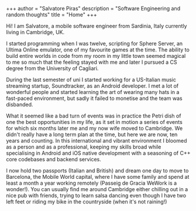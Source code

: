 +++
author = "Salvatore Piras"
description = "Software Engineering and random thoughts"
title = "Home"
+++

Hi! I am Salvatore, a mobile software engineer from Sardinia, Italy currently living in Cambridge, UK.

I started programming when I was twelve, scripting for Sphere Server, an Ultima Online emulator, one of my favourite games at the time. The ability to build entire worlds in code from my room in my little town seemed magical to me so much that the feeling stayed with me and later I pursued a CS degree from the University of Cagliari. 



During the last semester of uni I started working for a US-Italian music streaming startup, Soundtracker, as an Android developer. I met a lot of wonderful people and started learning the art of wearing many hats in a fast-paced environment, but sadly it failed to monetise and the team was disbanded. 



What it seemed like a bad turn of events was in practice the Petri dish of one the best opportunities in my life, as it set in motion a series of events for which six months later me and my now wife moved to Cambridge. We didn't really have a long term plan at the time, but here we are now, ten years and counting. In this international and vibrant environment I bloomed as a person and as a professional, keeping my skills broad while specialising in Android and iOS native development with a seasoning of C++ core codebases and backend services.



I now hold two passports (Italian and British) and dream one day to move to Barcelona, the Mobile World capital, where I have some family and spend at least a month a year working remotely (Passeig de Gracia WeWork is a wonder!). You can usually find me around Cambridge either chilling out in a nice pub with friends, trying to learn salsa dancing even though I have two left feet or riding my bike in the countryside (when it's not raining!)
